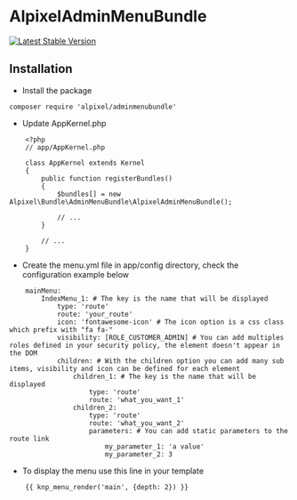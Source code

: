 
AlpixelAdminMenuBundle
=================

[![Latest Stable Version](https://poser.pugx.org/alpixel/adminmenubundle/v/stable)](https://packagist.org/packages/alpixel/adminmenubundle)

## Installation


* Install the package

```
composer require 'alpixel/adminmenubundle'
```

* Update AppKernel.php


```
    <?php
    // app/AppKernel.php
    
    class AppKernel extends Kernel
    {
        public function registerBundles()
        {
            $bundles[] = new Alpixel\Bundle\AdminMenuBundle\AlpixelAdminMenuBundle();

            // ...
        }

        // ...       
    }
```

* Create the menu.yml file in app/config directory, check the configuration example below

```
    mainMenu:
        IndexMenu_1: # The key is the name that will be displayed
            type: 'route'
            route: 'your_route'
            icon: 'fontawesome-icon' # The icon option is a css class which prefix with "fa fa-" 
            visibility: [ROLE_CUSTOMER_ADMIN] # You can add multiples roles defined in your security policy, the element doesn't appear in the DOM
            children: # With the children option you can add many sub items, visibility and icon can be defined for each element
                children_1: # The key is the name that will be displayed
                    type: 'route'
                    route: 'what_you_want_1'
                children_2:
                    type: 'route'
                    route: 'what_you_want_2'
                    parameters: # You can add static parameters to the route link
                        my_parameter_1: 'a value'
                        my_parameter_2: 3
```

* To display the menu use this line in your template

```
    {{ knp_menu_render('main', {depth: 2}) }}
```

